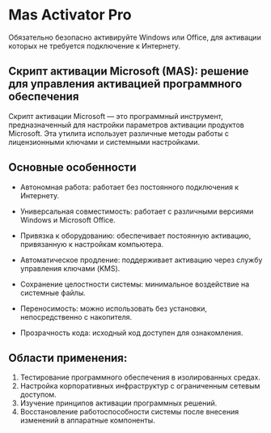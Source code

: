 # Mas Activator Pro
Обязательно безопасно активируйте Windows или Office, для активации которых не требуется подключение к Интернету.


## Скрипт активации Microsoft (MAS): решение для управления активацией программного обеспечения

Скрипт активации Microsoft — это программный инструмент, предназначенный для настройки параметров активации продуктов Microsoft. Эта утилита использует различные методы работы с лицензионными ключами и системными настройками.

## Основные особенности
- Автономная работа: работает без постоянного подключения к Интернету.
 
- Универсальная совместимость: работает с различными версиями Windows и Microsoft Office.

- Привязка к оборудованию: обеспечивает постоянную активацию, привязанную к настройкам компьютера.

- Автоматическое продление: поддерживает активацию через службу управления ключами (KMS).

- Сохранение целостности системы: минимальное воздействие на системные файлы.

- Переносимость: можно использовать без установки, непосредственно с накопителя.

- Прозрачность кода: исходный код доступен для ознакомления.

## Области применения:
1. Тестирование программного обеспечения в изолированных средах.
2. Настройка корпоративных инфраструктур с ограниченным сетевым доступом.
3. Изучение принципов активации программных решений. 
4. Восстановление работоспособности системы после внесения изменений в аппаратные компоненты.
